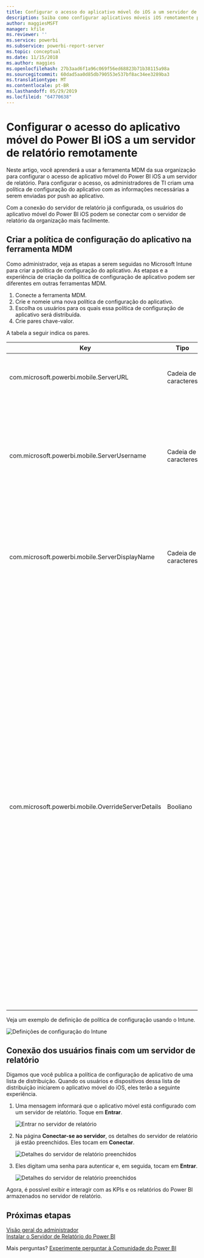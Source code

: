```yaml
---
title: Configurar o acesso do aplicativo móvel do iOS a um servidor de relatório remotamente
description: Saiba como configurar aplicativos móveis iOS remotamente para o seu servidor de relatório.
author: maggiesMSFT
manager: kfile
ms.reviewer: ''
ms.service: powerbi
ms.subservice: powerbi-report-server
ms.topic: conceptual
ms.date: 11/15/2018
ms.author: maggies
ms.openlocfilehash: 27b3aad6f1a96c069f56ed68823b71b38115a98a
ms.sourcegitcommit: 60dad5aa0d85db790553e537bf8ac34ee3289ba3
ms.translationtype: MT
ms.contentlocale: pt-BR
ms.lasthandoff: 05/29/2019
ms.locfileid: "64770638"
---
```

# <a name="configure-power-bi-ios-mobile-app-access-to-a-report-server-remotely"></a>Configurar o acesso do aplicativo móvel do Power BI iOS a um servidor de relatório remotamente

Neste artigo, você aprenderá a usar a ferramenta MDM da sua organização para configurar o acesso de aplicativo móvel do Power BI iOS a um servidor de relatório. Para configurar o acesso, os administradores de TI criam uma política de configuração do aplicativo com as informações necessárias a serem enviadas por push ao aplicativo. 

 Com a conexão do servidor de relatório já configurada, os usuários do aplicativo móvel do Power BI iOS podem se conectar com o servidor de relatório da organização mais facilmente. 

## <a name="create-the-app-configuration-policy-in-mdm-tool"></a>Criar a política de configuração do aplicativo na ferramenta MDM 

Como administrador, veja as etapas a serem seguidas no Microsoft Intune para criar a política de configuração do aplicativo. As etapas e a experiência de criação da política de configuração de aplicativo podem ser diferentes em outras ferramentas MDM. 

1. Conecte a ferramenta MDM. 
2. Crie e nomeie uma nova política de configuração do aplicativo. 
3. Escolha os usuários para os quais essa política de configuração de aplicativo será distribuída. 
4. Crie pares chave-valor. 

A tabela a seguir indica os pares.

|Key  |Tipo  |Descrição  |
|---------|---------|---------|
| com.microsoft.powerbi.mobile.ServerURL | Cadeia de caracteres | URL do Servidor de Relatório <br> Deve começar com http/https |
| com.microsoft.powerbi.mobile.ServerUsername | Cadeia de caracteres | [opcional] <br> O nome de usuário a ser usado para conectar o servidor. <br> Se não existir, o aplicativo solicitará ao usuário que digite o nome de usuário para a conexão.| 
| com.microsoft.powerbi.mobile.ServerDisplayName | Cadeia de caracteres | [opcional] <br> O valor padrão é "Servidor de relatório" <br> Um nome amigável usado no aplicativo para representar o servidor | 
| com.microsoft.powerbi.mobile.OverrideServerDetails | Booliano | O valor padrão é True <br>Quando definido como "True", substituirá qualquer definição do Servidor de Relatório que já estiver no dispositivo móvel. Os servidores existentes que já estão configurados serão excluídos. <br> Substituir a definição para True também evita que o usuário remova essa configuração. <br> Se definido como "False", adicionará os valores enviados por push, mantendo as configurações atuais. <br> Se a mesma URL do servidor já estiver configurada no aplicativo móvel, o aplicativo deixará essa configuração como está. O aplicativo não solicita ao usuário para se autenticar novamente no mesmo servidor. |

Veja um exemplo de definição de política de configuração usando o Intune.

![Definições de configuração do Intune](media/configure-powerbi-mobile-apps-remote/power-bi-ios-remote-configuration-settings.png)

## <a name="end-users-connecting-to-a-report-server"></a>Conexão dos usuários finais com um servidor de relatório

 Digamos que você publica a política de configuração de aplicativo de uma lista de distribuição. Quando os usuários e dispositivos dessa lista de distribuição iniciarem o aplicativo móvel do iOS, eles terão a seguinte experiência. 

1. Uma mensagem informará que o aplicativo móvel está configurado com um servidor de relatório. Toque em **Entrar**.

    ![Entrar no servidor de relatório](media/configure-powerbi-mobile-apps-remote/power-bi-config-server-sign-in.png)

2.  Na página **Conectar-se ao servidor**, os detalhes do servidor de relatório já estão preenchidos. Eles tocam em **Conectar**.

    ![Detalhes do servidor de relatório preenchidos](media/configure-powerbi-mobile-apps-remote/power-bi-ios-remote-configure-connect-server.png)

3. Eles digitam uma senha para autenticar e, em seguida, tocam em **Entrar**. 

    ![Detalhes do servidor de relatório preenchidos](media/configure-powerbi-mobile-apps-remote/power-bi-config-server-address.png)

Agora, é possível exibir e interagir com as KPIs e os relatórios do Power BI armazenados no servidor de relatório.

## <a name="next-steps"></a>Próximas etapas
[Visão geral do administrador](admin-handbook-overview.md)  
[Instalar o Servidor de Relatório do Power BI](install-report-server.md)  

Mais perguntas? [Experimente perguntar à Comunidade do Power BI](https://community.powerbi.com/)

